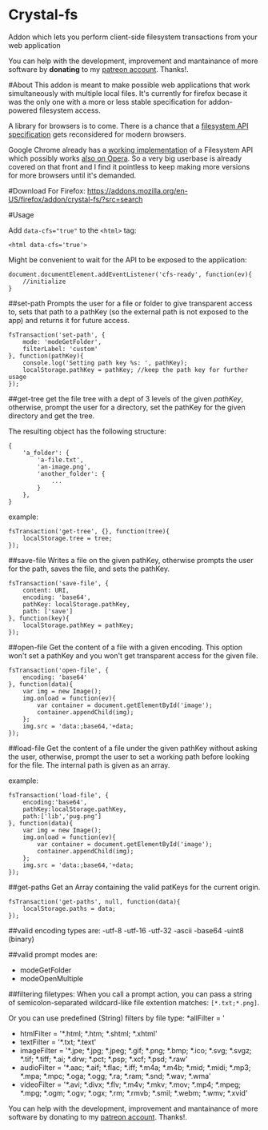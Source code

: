 # Crystal-fs
Addon which lets you perform client-side filesystem transactions from your web application

You can help with the development, improvement and mantainance of more software by **donating** to my [patreon account](http://patreon.com/lexas). Thanks!.

#About
This addon is meant to make possible web applications that work simultaneously with multiple local files. It's currently for firefox becase it was the only one with a more or less stable specification for addon-powered filesystem access.

A library for browsers is to come. There is a chance that a [filesystem API specification](http://dev.w3.org/2009/dap/file-system/pub/FileSystem/) gets reconsidered for modern browsers. 

Google Chrome already has a [working implementation](https://developer.chrome.com/apps/fileSystem) of a Filesystem API which possibly works [also on Opera](https://developer.mozilla.org/en-US/docs/WebGuide/API/File_System#Browser_compatibility). So a very big userbase is already covered on that front and I find it pointless to keep making more versions for more browsers until it's demanded.

#Download
For Firefox: https://addons.mozilla.org/en-US/firefox/addon/crystal-fs/?src=search

#Usage

Add `data-cfs="true"` to the `<html>` tag:

``` <html data-cfs='true'> ```

Might be convenient to wait for the API to be exposed to the application:
```
document.documentElement.addEventListener('cfs-ready', function(ev){
	//initialize
}
```

##set-path
Prompts the user for a file or folder to give transparent access to, sets that path to a pathKey (so the external path is not exposed to the app) and returns it for future access.
```
fsTransaction('set-path', {
	mode: 'modeGetFolder',
	filterLabel: 'custom'
}, function(pathKey){
	console.log('Setting path key %s: ', pathKey);
	localStorage.pathKey = pathKey; //keep the path key for further usage
});
```

##get-tree
get the file tree with a dept of 3 levels of the given *pathKey*, otherwise, prompt the user for a directory, set the pathKey for the given directory and get the tree.

The resulting object has the following structure:
```
{
	'a_folder': {
		'a-file.txt',
		'an-image.png',
		'another_folder': {
			...
		}
	},
}
```

example:
```
fsTransaction('get-tree', {}, function(tree){
	localStorage.tree = tree;
});
```

##save-file
Writes a file on the given pathKey, otherwise prompts the user for the path, saves the file, and sets the pathKey.
```
fsTransaction('save-file', {
	content: URI,
	encoding: 'base64',
	pathKey: localStorage.pathKey,
	path: ['save']
}, function(key){
	localStorage.pathKey = pathKey;
});
```

##open-file
Get the content of a file with a given encoding. This option won't set a pathKey and you won't get transparent access for the given file.

```
fsTransaction('open-file', {
	encoding: 'base64'
}, function(data){
	var img = new Image();
	img.onload = function(ev){
		var container = document.getElementById('image');
		container.appendChild(img);
	};
	img.src = 'data:;base64,'+data;
});
```

##load-file
Get the content of a file under the given pathKey without asking the user, otherwise, prompt the user to set a working path before looking for the file. The internal path is given as an array.

example:
```
fsTransaction('load-file', {
	encoding:'base64',
	pathKey:localStorage.pathKey,
	path:['lib','pug.png']
}, function(data){
	var img = new Image();
	img.onload = function(ev){
	    var container = document.getElementById('image');
	    container.appendChild(img);
	};
	img.src = 'data:;base64,'+data;
});
```

##get-paths
Get an Array containing the valid patKeys for the current origin.
```
fsTransaction('get-paths', null, function(data){
	localStorage.paths = data;
});
```

##valid encoding types are:
-utf-8
-utf-16
-utf-32
-ascii
-base64
-uint8 (binary)

##valid prompt modes are:
- modeGetFolder
- modeOpenMultiple

##filtering filetypes:
When you call a prompt action, you can pass a string of semicolon-separated wildcard-like file extention matches: `[*.txt;*.png]`.

Or you can use predefined (String) filters by file type: 
*allFilter = '
- htmlFilter = '*.html; *.htm; *.shtml; *.xhtml'
- textFilter = '*.txt; *.text'
- imageFilter = '*.jpe; *.jpg; *.jpeg; *.gif; *.png; *.bmp; *.ico; *.svg; *.svgz; *.tif; *.tiff; *.ai; *.drw; *.pct; *.psp; *.xcf; *.psd; *.raw'
- audioFilter = '*.aac; *.aif; *.flac; *.iff; *.m4a; *.m4b; *.mid; *.midi; *.mp3; *.mpa; *.mpc; *.oga; *.ogg; *.ra; *.ram; *.snd; *.wav; *.wma'
- videoFilter = '*.avi; *.divx; *.flv; *.m4v; *.mkv; *.mov; *.mp4; *.mpeg; *.mpg; *.ogm; *.ogv; *.ogx; *.rm; *.rmvb; *.smil; *.webm; *.wmv; *.xvid'


You can help with the development, improvement and mantainance of more software by donating to my [patreon account](http://patreon.com/lexas). Thanks!.


